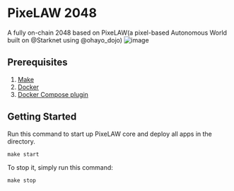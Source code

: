 # PixeLAW 2048

A fully on-chain 2048 based on PixeLAW(a pixel-based Autonomous World built on @Starknet using @ohayo_dojo)
![image](https://github.com/themetacat/PixeLAW2048/assets/5465932/890b0ab7-f71c-4330-9038-17b23a729ab5)

## Prerequisites
1. [Make](https://www.gnu.org/software/make/#download)
2. [Docker](https://docs.docker.com/engine/install/)
3. [Docker Compose plugin](https://docs.docker.com/compose/install/)

## Getting Started
Run this command to start up PixeLAW core and deploy all apps in the directory.
````console
make start
````

To stop it, simply run this command:
````console
make stop
````

